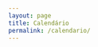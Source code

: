 ```yaml
---
layout: page
title: Calendário
permalink: /calendario/
---
```


<script src='https://cdn.jsdelivr.net/npm/fullcalendar@6.1.8/index.global.min.js'></script>
<script>

  document.addEventListener('DOMContentLoaded', function() {
    let currentView = 'customList';
    let calendar = new FullCalendar.Calendar(document.getElementById('calendar'), {
      headerToolbar: {
        left: 'prev,next today',
        center: 'title',
        right: 'customButton'
      },
      initialView: currentView,
      views: {
        customList: {
          type: 'listWeek',
          buttonText: 'Lista de releases',
          duration: { months: 6 },
        },
        customMonth: {
          type: 'dayGridMonth',
          buttonText: 'Releases do mês',
        }
      },
      customButtons: {
        customButton: {
          text: 'Trocar modo',
          click: function() {
            if (currentView === 'customList') {
              currentView = 'customMonth';
            } else {
              currentView = 'customList';
            }
            calendar.changeView(currentView);
          }
        }
      },
      events: [
        {
          title: 'Empresa XYZ',
          start: '2023-07-10'
        },
        {
          title: 'Empresa ABC',
          start: '2023-07-20'
        },
        {
          title: 'Empresa XPTO',
          start: '2023-07-25',
        },
      ]
    });

    calendar.render();
  });

</script>

<div id="calendar"></div>
